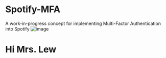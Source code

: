 # Spotify-MFA
A work-in-progress concept for implementing Multi-Factor Authentication into Spotify
![image](https://user-images.githubusercontent.com/18677171/144533555-0f2ff884-bdc2-4482-8034-d420ea3d7bae.png)
# Hi Mrs. Lew